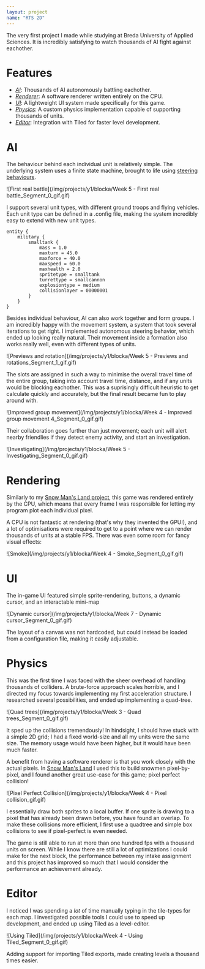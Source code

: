 ```yaml
---
layout: project
name: "RTS 2D"
---
```


The very first project I made while studying at Breda University of Applied Sciences.
It is incredibly satisfying to watch thousands of AI fight against eachother.

# Features

- *[AI](#ai)*: Thousands of AI autonomously battling eachother.
- *[Renderer](#renderer)*: A software renderer written entirely on the CPU.
- *[UI](#ui)*: A lightweight UI system made specifically for this game.
- *[Physics](#physics)*: A custom physics implementation capable of supporting thousands of units.
- *[Editor](#editor)*: Integration with Tiled for faster level development.

# AI

The behaviour behind each individual unit is relatively simple. The underlying system uses a finite state machine, brought to life using [steering behaviours](https://www.red3d.com/cwr/steer/).

![First real battle](/img/projects/y1/blocka/Week 5 - First real battle_Segment_0_gif.gif)

I support several unit types, with different ground troops and flying vehicles. Each unit type can be defined in a .config file, making the system incredibly easy to extend with new unit types.

```
entity {
	military {
		smalltank {
			mass = 1.0
			maxturn = 45.0
			maxforce = 40.0
			maxspeed = 60.0
			maxhealth = 2.0
			spritetype = smalltank
			turrettype = smallcannon
			explosiontype = medium
			collisionlayer = 00000001
		}
	}
}
```

Besides individual behaviour, AI can also work together and form groups. I am incredibly happy with the movement system, a system that took several iterations to get right. I implemented autonomous steering behavior, which ended up looking really natural. Their movement inside a formation also works really well, even with different types of units.

![Previews and rotation](/img/projects/y1/blocka/Week 5 - Previews and rotations_Segment_1_gif.gif)

The slots are assigned in such a way to minimise the overall travel time of the entire group, taking into account travel time, distance, and if any units would be blocking eachother. This was a suprisingly difficult heuristic to get calculate quickly and accurately, but the final result became fun to play around with.

![Improved group movement](/img/projects/y1/blocka/Week 4 - Improved group movement 4_Segment_0_gif.gif)

Their collaboration goes further than just movement; each unit will alert nearby friendlies if they detect enemy activity, and start an investigation.

![Investigating](/img/projects/y1/blocka/Week 5 - Investigating_Segment_0_gif.gif)

# Rendering

Similarly to my [Snow Man's Land project](/projects/snow-mans-land.html), this game was rendered entirely by the CPU, which means that every frame I was responsible for letting my program plot each individual pixel. 

A CPU is not fantastic at rendering (that's why they invented the GPU!), and a lot of optimisations were required to get to a point where we can render thousands of units at a stable FPS. There was even some room for fancy visual effects:

![Smoke](/img/projects/y1/blocka/Week 4 - Smoke_Segment_0_gif.gif)

# UI

The in-game UI featured simple sprite-rendering, buttons, a dynamic cursor, and an interactable mini-map

![Dynamic cursor](/img/projects/y1/blocka/Week 7 - Dynamic cursor_Segment_0_gif.gif)

The layout of a canvas was not hardcoded, but could instead be loaded from a configuration file, making it easily adjustable.

# Physics

This was the first time I was faced with the sheer overhead of handling thousands of colliders. A brute-force approach scales horrible, and I directed my focus towards implementing my first acceleration structure. I researched several possibilities, and ended up implementing a quad-tree.

![Quad trees](/img/projects/y1/blocka/Week 3 - Quad trees_Segment_0_gif.gif)

It sped up the collisions tremendously! In hindsight, I should have stuck with a simple 2D grid; I had a fixed world-size and all my units were the same size. The memory usage would have been higher, but it would have been much faster.

A benefit from having a software renderer is that you work closely with the actual pixels. In [Snow Man's Land](/projects/snow-mans-land.html) I used this to build snowmen pixel-by-pixel, and I found another great use-case for this game; pixel perfect collision!

![Pixel Perfect Collision](/img/projects/y1/blocka/Week 4 - Pixel collision_gif.gif)

I essentially draw both sprites to a local buffer. If one sprite is drawing to a pixel that has already been drawn before, you have found an overlap. To make these collisions more efficient, I first use a quadtree and simple box collisions to see if pixel-perfect is even needed.

The game is still able to run at more than one hundred fps with a thousand units on screen. While I know there are still a lot of optimizations I could make for the next block, the performance between my intake assignment and this project has improved so much that I would consider the performance an achievement already.

# Editor

I noticed I was spending a *lot* of time manually typing in the tile-types for each map. I investigated possible tools I could use to speed up development, and ended up using Tiled as a level-editor.

![Using Tiled](/img/projects/y1/blocka/Week 4 - Using Tiled_Segment_0_gif.gif)

Adding support for importing Tiled exports, made creating levels a thousand times easier.


